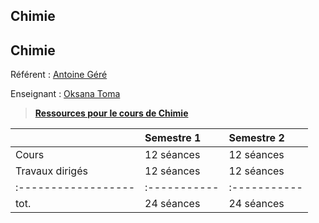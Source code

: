 ## Chimie

## Chimie

Référent : [Antoine Géré](mailto:a.gere@istom.fr)

Enseignant : [Oksana Toma](mailto:o.toma-ext@istom.fr)

> [**Ressources pour le cours de Chimie**](https://istom-my.sharepoint.com/:f:/g/personal/a_gere_istom_fr/Ev-CFz0MwyFEu7_siUrL9-cB9h53aKkiT-g3GtduxWtaVw?e=ebGbf9)

|                   | Semestre 1 | Semestre 2 |
|:------------------|:-----------|:-----------|
| Cours             | 12 séances | 12 séances |
| Travaux dirigés   | 12 séances | 12 séances |
|:------------------|:-----------|:-----------|
| tot.              | 24 séances | 24 séances |